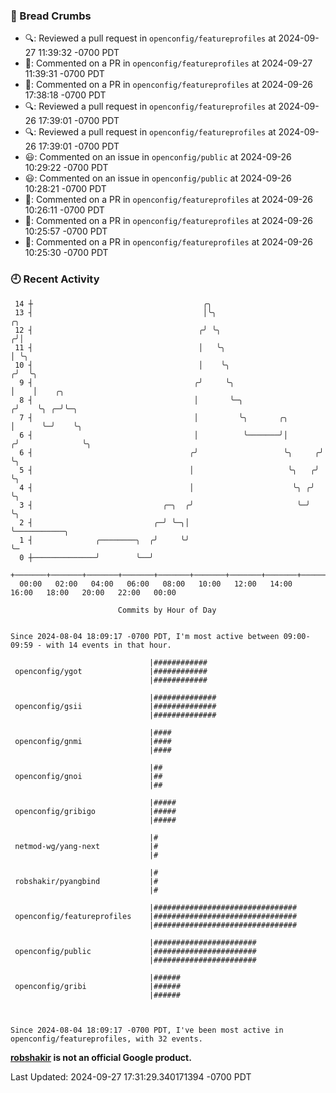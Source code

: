 ### 🍞 Bread Crumbs

 * 🔍: Reviewed a pull request in  `openconfig/featureprofiles` at 2024-09-27 11:39:32 -0700 PDT
 * 💬: Commented on a PR in  `openconfig/featureprofiles` at 2024-09-27 11:39:31 -0700 PDT
 * 💬: Commented on a PR in  `openconfig/featureprofiles` at 2024-09-26 17:38:18 -0700 PDT
 * 🔍: Reviewed a pull request in  `openconfig/featureprofiles` at 2024-09-26 17:39:01 -0700 PDT
 * 🔍: Reviewed a pull request in  `openconfig/featureprofiles` at 2024-09-26 17:39:01 -0700 PDT
 * 😃: Commented on an issue in `openconfig/public` at 2024-09-26 10:29:22 -0700 PDT
 * 😃: Commented on an issue in `openconfig/public` at 2024-09-26 10:28:21 -0700 PDT
 * 💬: Commented on a PR in  `openconfig/featureprofiles` at 2024-09-26 10:26:11 -0700 PDT
 * 💬: Commented on a PR in  `openconfig/featureprofiles` at 2024-09-26 10:25:57 -0700 PDT
 * 💬: Commented on a PR in  `openconfig/featureprofiles` at 2024-09-26 10:25:30 -0700 PDT

### 🕘 Recent Activity
```
 14 ┼                                      ╭╮
 13 ┤                                      │╰╮                           ╭╮
 12 ┤                                     ╭╯ ╰╮                         ╭╯│
 11 ┤                                     │   ╰╮                        │ ╰╮
 10 ┤                                     │    ╰╮                      ╭╯  ╰╮
  9 ┤                                    ╭╯     ╰╮                     │    │    ╭╮
  8 ┤                                    │       ╰─╮                  ╭╯    ╰╮ ╭─╯╰─╮
  7 ┤                                    │         ╰╮       ╭╮        │      ╰─╯    ╰╮
  6 ┤                                    │          ╰───────╯│       ╭╯              ╰╮
  6 ┤                                   ╭╯                   ╰╮     ╭╯                ╰╮
  5 ┤                                   │                     ╰╮   ╭╯                  ╰╮
  4 ┤                                   │                      ╰╮ ╭╯                    ╰╮
  3 ┤                             ╭─╮  ╭╯                       ╰─╯                      ╰╮
  2 ┤                           ╭─╯ ╰─╮│                                                  ╰───────────╮
  1 ┤              ╭────────╮  ╭╯     ╰╯                                                              ╰─
  0 ┼──────────────╯        ╰──╯
    +───────+───────+───────+───────+───────+───────+───────+───────+───────+───────+───────+───────+────
  00:00   02:00   04:00   06:00   08:00   10:00   12:00   14:00   16:00   18:00   20:00   22:00   00:00   

						Commits by Hour of Day


Since 2024-08-04 18:09:17 -0700 PDT, I'm most active between 09:00-09:59 - with 14 events in that hour.

```



```
                               |############
 openconfig/ygot               |############
                               |############

                               |##############
 openconfig/gsii               |##############
                               |##############

                               |####
 openconfig/gnmi               |####
                               |####

                               |##
 openconfig/gnoi               |##
                               |##

                               |#####
 openconfig/gribigo            |#####
                               |#####

                               |#
 netmod-wg/yang-next           |#
                               |#

                               |#
 robshakir/pyangbind           |#
                               |#

                               |################################
 openconfig/featureprofiles    |################################
                               |################################

                               |#######################
 openconfig/public             |#######################
                               |#######################

                               |######
 openconfig/gribi              |######
                               |######



Since 2024-08-04 18:09:17 -0700 PDT, I've been most active in openconfig/featureprofiles, with 32 events.

```
**[robshakir](mailto:robjs@google.com) is not an official Google product.**  


Last Updated: 2024-09-27 17:31:29.340171394 -0700 PDT
